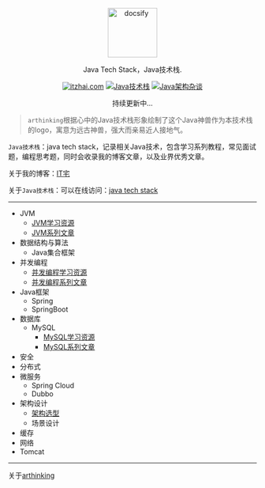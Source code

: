 <p align="center">
  <a href="https://www.itzhai.com/java-tech-stack/">
    <img alt="docsify" src="https://raw.githubusercontent.com/arthinking/java-tech-stack/master/assets/java_1.jpg" width = "100" height = "100" >
  </a>
</p>

<p align="center">
  Java Tech Stack，Java技术栈.
</p>

<p align="center">
  <a href="http://www.itzhai.com/"><img alt="itzhai.com" src="https://img.shields.io/badge/itzhai.com-IT%E5%AE%85-orange"></a>
  <a href="https://www.itzhai.com/java-tech-stack/"><img alt="Java技术栈" src="https://img.shields.io/badge/Java%20Tech%20Stack-Java%E6%8A%80%E6%9C%AF%E6%A0%88-blue"></a>
  <a href="https://github.com/arthinking/java-tech-stack/blob/master/arthinking.md"><img alt="Java架构杂谈" src="https://img.shields.io/badge/itread-Java%E6%9E%B6%E6%9E%84%E6%9D%82%E8%B0%88-lightgrey"></a>
</p>

<p align="center">持续更新中...</p>

> `arthinking`根据心中的Java技术栈形象绘制了这个Java神兽作为本技术栈的logo，寓意为远古神兽，强大而亲易近人接地气。

`Java技术栈`：java tech stack，记录相关Java技术，包含学习系列教程，常见面试题，编程思考题，同时会收录我的博客文章，以及业界优秀文章。

关于我的博客：[IT宅](https://www.itzhai.com/)

关于`Java技术栈`：可以在线访问：[java tech stack](https://www.itzhai.com/java-tech-stack/)

---

- JVM
  - [JVM学习资源](jvm/jvm-learning-resources)
  - [JVM系列文章](jvm/jvm-learning-manual.md)
- 数据结构与算法
  - Java集合框架
- 并发编程
  - [并发编程学习资源](cpj/cpj-learning-resources.md)
  - [并发编程系列文章](cpj/java-concurrency-articles.md)
- Java框架
  - Spring
  - SpringBoot
- 数据库
  - MySQL
    - [MySQL学习资源](mysql-learning-resources.md)
    - [MySQL系列文章](mysql-articles.md)
- 安全
- 分布式
- 微服务
  - Spring Cloud
  - Dubbo
- 架构设计
  - [架构选型](architecture/architecture-selection.md)
  - 场景设计
- 缓存
- 网络
- Tomcat

---

关于[arthinking](arthinking.md)
